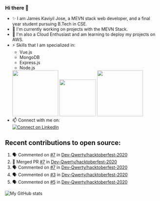 ### Hi there 👋

<!--
**jamesjose03/jamesjose03** is a ✨ _special_ ✨ repository because its `README.md` (this file) appears on your GitHub profile.

Here are some ideas to get you started:

- 🔭 I’m currently working on ...
- 🌱 I’m currently learning ...
- 👯 I’m looking to collaborate on ...
- 🤔 I’m looking for help with ...
- 💬 Ask me about ...
- 📫 How to reach me: ...
- 😄 Pronouns: ...
- ⚡ Fun fact: ...
-->
- ✨ I am James Kaviyil Jose, a MEVN stack web developer, and a final year student pursuing B.Tech in CSE.
- 🔭 I'm currently working on projects with the MEVN Stack.
- 🌱 I'm also a Cloud Enthusiast and am learning to deploy my projects on AWS.
- ⚡ Skills that I am specialized in: 
  - Vue.js 
  - MongoDB
  - Express.js
  - Node.js
  <img src="https://madewithnetwork.ams3.cdn.digitaloceanspaces.com/spatie-space-production/4952/mevn-cli.jpg" width="150">
  <img src="https://seeklogo.com/images/A/amazon-web-services-aws-logo-6C2E3DCD3E-seeklogo.com.png" width="120">
  <img src="https://cloud.google.com/images/velostrata/cloud-lockup-logo.png" width="150">
- 📫 Connect with me on:  
[![Connect on LinkedIn](https://img.shields.io/badge/--linkedin?label=LinkedIn&logo=LinkedIn&style=social)](https://www.linkedin.com/in/jamesjose03)

## Recent contributions to open source:
<!--START_SECTION:activity-->
1. 🗣 Commented on [#7](https://github.com/Dev-Qwerty/hacktoberfest-2020/issues/7) in [Dev-Qwerty/hacktoberfest-2020](https://github.com/Dev-Qwerty/hacktoberfest-2020)
2. 🎉 Merged PR [#7](https://github.com/Dev-Qwerty/hacktoberfest-2020/pull/7) in [Dev-Qwerty/hacktoberfest-2020](https://github.com/Dev-Qwerty/hacktoberfest-2020)
3. 🗣 Commented on [#7](https://github.com/Dev-Qwerty/hacktoberfest-2020/issues/7) in [Dev-Qwerty/hacktoberfest-2020](https://github.com/Dev-Qwerty/hacktoberfest-2020)
4. 🗣 Commented on [#3](https://github.com/Dev-Qwerty/hacktoberfest-2020/issues/3) in [Dev-Qwerty/hacktoberfest-2020](https://github.com/Dev-Qwerty/hacktoberfest-2020)
5. 🗣 Commented on [#5](https://github.com/Dev-Qwerty/hacktoberfest-2020/issues/5) in [Dev-Qwerty/hacktoberfest-2020](https://github.com/Dev-Qwerty/hacktoberfest-2020)
<!--END_SECTION:activity-->

![My GitHub stats](https://github-readme-stats.vercel.app/api?username=jamesjose03&show_icons=true&hide_border=true)
